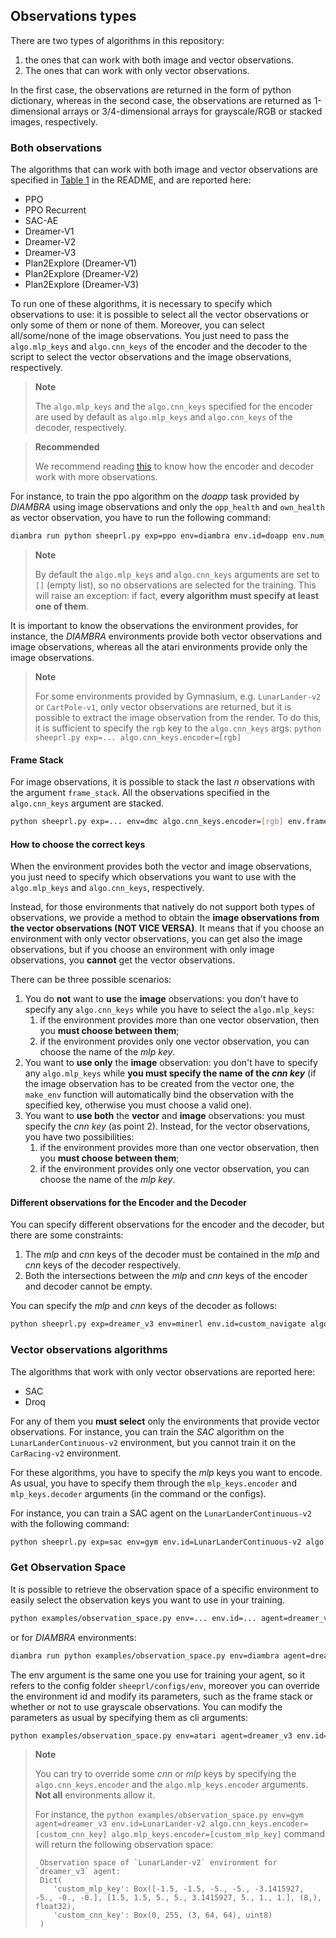 ## Observations types
There are two types of algorithms in this repository:

1. the ones that can work with both image and vector observations.
2. The ones that can work with only vector observations.

In the first case, the observations are returned in the form of python dictionary, whereas in the second case, the observations are returned as 1-dimensional arrays or 3/4-dimensional arrays for grayscale/RGB or stacked images, respectively.

### Both observations
The algorithms that can work with both image and vector observations are specified in [Table 1](../README.md) in the README, and are reported here:
* PPO
* PPO Recurrent
* SAC-AE
* Dreamer-V1
* Dreamer-V2
* Dreamer-V3
* Plan2Explore (Dreamer-V1)
* Plan2Explore (Dreamer-V2)
* Plan2Explore (Dreamer-V3)

To run one of these algorithms, it is necessary to specify which observations to use: it is possible to select all the vector observations or only some of them or none of them. Moreover, you can select all/some/none of the image observations.
You just need to pass the  `algo.mlp_keys` and  `algo.cnn_keys` of the encoder and the decoder to the script to select the vector observations and the image observations, respectively.
> **Note**
>
> The  `algo.mlp_keys` and the  `algo.cnn_keys` specified for the encoder are used by default as  `algo.mlp_keys` and  `algo.cnn_keys` of the decoder, respectively.

> **Recommended**
>
> We recommend reading [this](./work_with_multi-encoder_multi-decoder.md) to know how the encoder and decoder work with more observations.

For instance, to train the ppo algorithm on the *doapp* task provided by *DIAMBRA* using image observations and only the `opp_health` and `own_health` as vector observation, you have to run the following command:
```bash
diambra run python sheeprl.py exp=ppo env=diambra env.id=doapp env.num_envs=1 algo.cnn_keys.encoder=[frame] algo.mlp_keys.encoder=[opp_health,own_health]
```

> **Note**
>
> By default the  `algo.mlp_keys` and  `algo.cnn_keys` arguments are set to `[]` (empty list), so no observations are selected for the training. This will raise an exception: if fact, **every algorithm must specify at least one of them**.

It is important to know the observations the environment provides, for instance, the *DIAMBRA* environments provide both vector observations and image observations, whereas all the atari environments provide only the image observations. 
> **Note**
>
> For some environments provided by Gymnasium, e.g. `LunarLander-v2` or `CartPole-v1`, only vector observations are returned, but it is possible to extract the image observation from the render. To do this, it is sufficient to specify the `rgb` key to the  `algo.cnn_keys` args:
> `python sheeprl.py exp=... algo.cnn_keys.encoder=[rgb]`

#### Frame Stack
For image observations, it is possible to stack the last $n$ observations with the argument `frame_stack`. All the observations specified in the  `algo.cnn_keys` argument are stacked.

```bash
python sheeprl.py exp=... env=dmc algo.cnn_keys.encoder=[rgb] env.frame_stack=3
```

#### How to choose the correct keys
When the environment provides both the vector and image observations, you just need to specify which observations you want to use with the  `algo.mlp_keys` and  `algo.cnn_keys`, respectively.

Instead, for those environments that natively do not support both types of observations, we provide a method to obtain the **image observations from the vector observations (NOT VICE VERSA)**. It means that if you choose an environment with only vector observations, you can get also the image observations, but if you choose an environment with only image observations, you **cannot** get the vector observations.

There can be three possible scenarios:
1. You do **not** want to **use** the **image** observations: you don't have to specify any  `algo.cnn_keys` while you have to select the  `algo.mlp_keys`:
   1. if the environment provides more than one vector observation, then you **must choose between them**;
   2. if the environment provides only one vector observation, you can choose the name of the *mlp key*.
2. You want to **use only** the **image** observation: you don't have to specify any  `algo.mlp_keys` while **you must specify the name of the *cnn key*** (if the image observation has to be created from the vector one, the `make_env` function will automatically bind the observation with the specified key, otherwise you must choose a valid one).
3. You want to **use both** the **vector** and **image** observations: you must specify the *cnn key* (as point 2). Instead, for the vector observations, you have two possibilities:
   1. if the environment provides more than one vector observation, then you **must choose between them**;
   2. if the environment provides only one vector observation, you can choose the name of the *mlp key*.

#### Different observations for the Encoder and the Decoder
You can specify different observations for the encoder and the decoder, but there are some constraints:
1. The *mlp* and *cnn* keys of the decoder must be contained in the *mlp* and *cnn* keys of the decoder respectively.
2. Both the intersections between the *mlp* and *cnn* keys of the encoder and decoder cannot be empty.

You can specify the *mlp* and *cnn* keys of the decoder as follows:
```bash
python sheeprl.py exp=dreamer_v3 env=minerl env.id=custom_navigate algo.mlp_keys.encoder=[life_stats,inventory,max_inventory] algo.mlp_keys.decoder=[life_stats,inventory]
```

### Vector observations algorithms
The algorithms that work with only vector observations are reported here:
* SAC
* Droq

For any of them you **must select** only the environments that provide vector observations. For instance, you can train the *SAC* algorithm on the `LunarLanderContinuous-v2` environment, but you cannot train it on the `CarRacing-v2` environment.

For these algorithms, you have to specify the *mlp* keys you want to encode. As usual, you have to specify them through the `mlp_keys.encoder` and `mlp_keys.decoder` arguments (in the command or the configs).

For instance, you can train a SAC agent on the `LunarLanderContinuous-v2` with the following command:
```bash
python sheeprl.py exp=sac env=gym env.id=LunarLanderContinuous-v2 algo.mlp_keys.encoder=[state]
```


### Get Observation Space
It is possible to retrieve the observation space of a specific environment to easily select the observation keys you want to use in your training.

```bash
python examples/observation_space.py env=... env.id=... agent=dreamer_v3 algo.cnn_keys.encoder=[...] algo.mlp_keys.encoder=[...]
```

or for *DIAMBRA* environments:

```bash
diambra run python examples/observation_space.py env=diambra agent=dreamer_v3 env.id=doapp
```

The env argument is the same one you use for training your agent, so it refers to the config folder `sheeprl/configs/env`, moreover you can override the environment id and modify its parameters, such as the frame stack or whether or not to use grayscale observations.
You can modify the parameters as usual by specifying them as cli arguments:

```bash
python examples/observation_space.py env=atari agent=dreamer_v3 env.id=MsPacmanNoFrameskip-v4 env.frame_stack=5 env.grayscale=True algo.cnn_keys.encoder=[frame]
```

> **Note**
>
> You can try to override some *cnn* or *mlp* keys by specifying the `algo.cnn_keys.encoder` and the `algo.mlp_keys.encoder` arguments. **Not all** environments allow it.
> 
> For instance, the `python examples/observation_space.py env=gym agent=dreamer_v3 env.id=LunarLander-v2 algo.cnn_keys.encoder=[custom_cnn_key] algo.mlp_keys.encoder=[custom_mlp_key]` command will return the following observation space: 
>```
>  Observation space of `LunarLander-v2` environment for `dreamer_v3` agent:
>  Dict(
>     'custom_mlp_key': Box([-1.5, -1.5, -5., -5., -3.1415927, -5., -0., -0.], [1.5, 1.5, 5., 5., 3.1415927, 5., 1., 1.], (8,), float32), 
>     'custom_cnn_key': Box(0, 255, (3, 64, 64), uint8)
>  )
>```